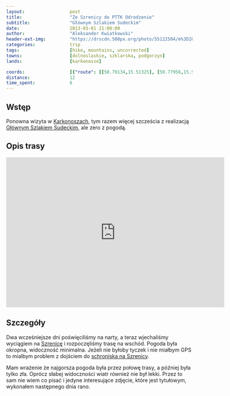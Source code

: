 ```yaml
---
layout:                 post
title:                  "Ze Szrenicy do PTTK Odrodzenie"
subtitle:               "Głównym Szlakiem Sudeckim"
date:                   2013-03-01 21:00:00
author:                 "Aleksander Kwiatkowski"
header-ext-img:         "https://drscdn.500px.org/photo/55122504/m%3D2048/a7b986c54d906906cb017b97de8d07db"
categories:             trip
tags:                   [hike, mountains, uncorrected]
towns:                  [dolnoslaskie, szklarska, podgorzyn]
lands:                  [karkonosze]

coords:                 [{"route": [[50.79134,15.51325], [50.77956,15.53544], [50.77742,15.55724], [50.77671,15.60179], [50.76520,15.62239], [50.76314,15.63985]], "type": "hike"}]
distance:               12
time_spent:             6
---
```


[wiki-gss]:                     https://pl.wikipedia.org/wiki/G%C5%82%C3%B3wny_Szlak_Sudecki
[wiki-szrenica]:                https://pl.wikipedia.org/wiki/Szrenica
[wiki-szrenica-schr]:           https://pl.wikipedia.org/wiki/Schronisko_na_Szrenicy
[wiki-karkonosze]:              https://pl.wikipedia.org/wiki/Karkonosze

Wstęp
-----

Ponowna wizyta w [Karkonoszach][wiki-karkonosze], tym razem więcej szcześcia z
realizacją [Głównym Szlakiem Sudeckim][wiki-gss], ale zero z pogodą.

Opis trasy
----------

<iframe height='405' width='590' frameborder='0' allowtransparency='true' scrolling='no' src='https://www.strava.com/activities/333324704/embed/930e6c8a8dc045691f3901222df50b492ed4bdf3'></iframe>


Szczegóły
---------

Dwa wcześniejsze dni poświęciliśmy na narty, a teraz wjechaliśmy wyciągiem na [Szrenicę][wiki-szrenica] i
rozpoczęliśmy trasę na wschód. Pogoda była okropna, widoczność minimalna. Jeżeli nie byłoby tyczek i nie
miałbym GPS to mialbym problem z dojściem do [schroniska na Szrenicy][wiki-szrenica-schr].

Mam wrażenie że najgorsza pogoda była przez połowę trasy, a później była tylko zła. Oprócz słabej widoczności
wiatr również nie był lekki. Przez to sam nie wiem co pisać i jedyne interesujące zdjęcie, które jest tytułowym,
wykonałem następnego dnia rano.
